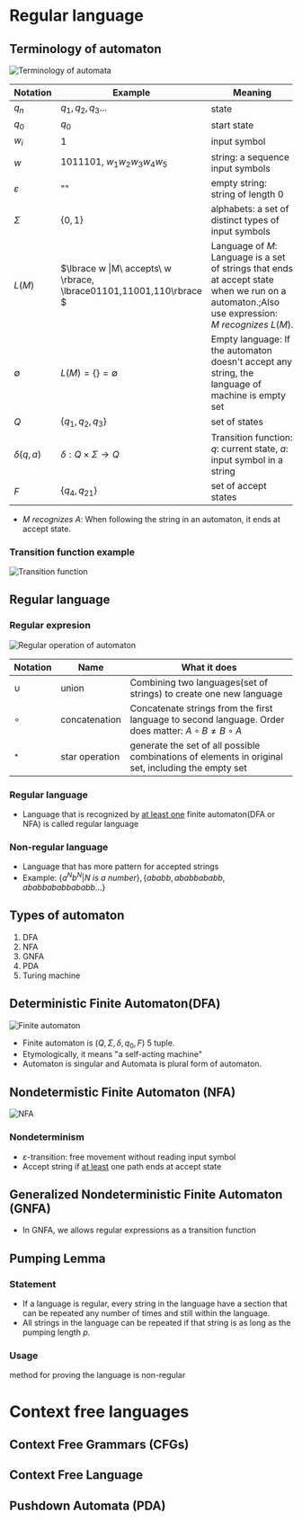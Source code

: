 # Regular language

## Terminology of automaton
![Terminology of automata](./image/Terminology%20of%20automata.png)

|Notation|Example|Meaning|
|-------|---|---|
|$q_n$|$q_1,q_2,q_3...$|state|
|$q_0$|$q_0$|start state|
|$w_i$|1|input symbol|
|$w$|1011101, $w_1w_2w_3w_4w_5$|string: a sequence input symbols|
|$\varepsilon$|""|empty string: string of length 0|
|$\Sigma$|$\{0,1\}$|alphabets: a set of distinct types of input symbols|
|$L(M)$|$\lbrace w \|M\ accepts\ w \rbrace, \lbrace01101,11001,110\rbrace $|Language of $M$: Language is a set of strings that ends at accept state when we run on a automaton.;Also use expression: $M\ recognizes\ L(M)$.|
|$\emptyset$|$L(M)=\lbrace \rbrace =\emptyset$|Empty language: If the automaton doesn't accept any string, the language of machine is empty set|
|$Q$|$\lbrace q_1,q_2,q_3\rbrace$|set of states|
|$\delta(q,a)$|$\delta:Q\times \Sigma \rightarrow Q$|Transition function: $q$: current state, $a$: input symbol in a string|
|$F$|$\lbrace q_4,q_{21} \rbrace$|set of accept states|

* $M\ recognizes\ A$: When following the string in an automaton, it ends at accept state.

### Transition function example
![Transition function](./image/Transition%20function.png)


## Regular language
### Regular expresion
![Regular operation of automaton](./image/Regular%20operation%20of%20automaton.png)

|Notation|Name|What it does|
|----|---|-----|
|$\cup$|union|Combining two languages(set of strings) to create one new language|
|$∘$|concatenation|Concatenate strings from the first language to second language. Order does matter: $A∘B \neq B∘A$|
|$^*$|star operation|generate the set of all possible combinations of elements in original set, including the empty set|

### Regular language
* Language that is recognized by <u>at least one</u> finite automaton(DFA or NFA) is called regular language

### Non-regular language
* Language that has more pattern for accepted strings
* Example: $\lbrace a^{N}b^{N}|N\ is\ a\ number\rbrace, \lbrace ababb, ababbababb, ababbababbababb ... \rbrace$

## Types of automaton
1. DFA
1. NFA
1. GNFA
1. PDA
1. Turing machine

## Deterministic Finite Automaton(DFA)
![Finite automaton](./image/Finite%20automaton.png)
* Finite automaton is $(Q,\Sigma,\delta,q_0,F)$ 5 tuple.
* Etymologically, it means "a self-acting machine"
* Automaton is singular and Automata is plural form of automaton.


## Nondetermistic Finite Automaton (NFA)
![NFA](./image/NFA.png)

### Nondeterminism
* $\varepsilon$-transition: free movement without reading input symbol
* Accept string if <u>at least</u> one path ends at accept state

## Generalized Nondeterministic Finite Automaton (GNFA)
* In GNFA, we allows regular expressions as a transition function

## Pumping Lemma
### Statement
* If a language is regular, every string in the language have a section that can be repeated any number of times and still within the language.
* All strings in the language can be repeated if that string is as long as the pumping length $p$.

### Usage
method for proving the language is non-regular


# Context free languages
## Context Free Grammars (CFGs)


## Context Free Language


## Pushdown Automata (PDA)